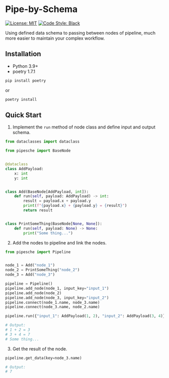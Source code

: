 # Pipe-by-Schema

[![License: MIT](https://img.shields.io/badge/License-MIT-yellow.svg)](https://opensource.org/licenses/MIT)
[![Code Style: Black](https://img.shields.io/badge/code%20style-black-000000.svg)](https://github.com/psf/black)

Using defined data schema to passing between nodes of pipeline, much more easier to maintain your complex workflow.

## Installation
* Python 3.9+
* poetry 1.7.1
```bash
pip install poetry
```
or
```bash
poetry install
```

## Quick Start
1. Implement the `run` method of node class and define input and output schema.
```python
from dataclasses import dataclass

from pipesche import BaseNode


@dataclass
class AddPayload:
    x: int
    y: int


class Add(BaseNode[AddPayload, int]):
    def run(self, payload: AddPayload) -> int:
        result = payload.x + payload.y
        print(f"{payload.x} + {payload.y} = {result}")
        return result


class PrintSomeThing(BaseNode[None, None]):
    def run(self, payload: None) -> None:
        print("Some thing...")
```

2. Add the nodes to pipeline and link the nodes.
```python
from pipesche import Pipeline


node_1 = Add("node_1")
node_2 = PrintSomeThing("node_2")
node_3 = Add("node_3")

pipeline = Pipeline()
pipeline.add_node(node_1, input_key="input_1")
pipeline.add_node(node_2)
pipeline.add_node(node_3, input_key="input_2")
pipeline.connect(node_1.name, node_3.name)
pipeline.connect(node_3.name, node_2.name)

pipeline.run({"input_1": AddPayload(1, 2), "input_2": AddPayload(3, 4)})

# Output:
# 1 + 2 = 3
# 3 + 4 = 7
# Some thing...
```

3. Get the result of the node.
```python
pipeline.get_data(key=node_3.name)

# Output:
# 7
```
